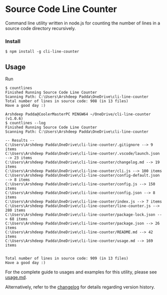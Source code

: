 # Source Code Line Counter

Command line utility written in node.js for counting the number of lines in a source code directory recursively.

### Install

```Shell
$ npm install -g cli-line-counter
```

## Usage

Run

```Shell
$ countlines
Finished Running Source Code Line Counter
Scanning Path: C:\Users\Arshdeep Padda\OneDrive\cli-line-counter
Total number of lines in source code: 908 (in 13 files)
Have a good day :)

Arshdeep Padda@CoolerMasterPC MINGW64 ~/OneDrive/cli-line-counter (v1.0.6)
$ countlines --log
Finished Running Source Code Line Counter
Scanning Path: C:\Users\Arshdeep Padda\OneDrive\cli-line-counter

-- Results --
C:\Users\Arshdeep Padda\OneDrive\cli-line-counter/.gitignore --> 9 items
C:\Users\Arshdeep Padda\OneDrive\cli-line-counter/.vscode/launch.json --> 23 items
C:\Users\Arshdeep Padda\OneDrive\cli-line-counter/changelog.md --> 19 items
C:\Users\Arshdeep Padda\OneDrive\cli-line-counter/cli.js --> 100 items
C:\Users\Arshdeep Padda\OneDrive\cli-line-counter/config-default.json --> 8 items
C:\Users\Arshdeep Padda\OneDrive\cli-line-counter/config.js --> 150 items
C:\Users\Arshdeep Padda\OneDrive\cli-line-counter/config.json --> 8 items
C:\Users\Arshdeep Padda\OneDrive\cli-line-counter/index.js --> 7 items
C:\Users\Arshdeep Padda\OneDrive\cli-line-counter/line-counter.js --> 280 items
C:\Users\Arshdeep Padda\OneDrive\cli-line-counter/package-lock.json --> 68 items
C:\Users\Arshdeep Padda\OneDrive\cli-line-counter/package.json --> 26 items
C:\Users\Arshdeep Padda\OneDrive\cli-line-counter/README.md --> 42 items
C:\Users\Arshdeep Padda\OneDrive\cli-line-counter/usage.md --> 169 items


Total number of lines in source code: 909 (in 13 files)
Have a good day :)
```

For the complete guide to usages and examples for this utility, please see [usage.md](usage.md).

Alternatively, refer to the [changelog](changelog.md) for details regarding version history.

